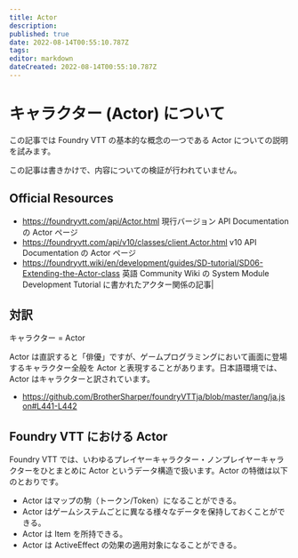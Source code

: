 ```yaml
---
title: Actor
description: 
published: true
date: 2022-08-14T00:55:10.787Z
tags: 
editor: markdown
dateCreated: 2022-08-14T00:55:10.787Z
---
```


# キャラクター (Actor) について

この記事では Foundry VTT の基本的な概念の一つである Actor についての説明を試みます。

この記事は書きかけで、内容についての検証が行われていません。

## Official Resources

- https://foundryvtt.com/api/Actor.html
現行バージョン API Documentation の Actor ページ
- https://foundryvtt.com/api/v10/classes/client.Actor.html
v10 API Documentation の Actor ページ
- https://foundryvtt.wiki/en/development/guides/SD-tutorial/SD06-Extending-the-Actor-class
英語 Community Wiki の System Module Development Tutorial に書かれたアクター関係の記事|

## 対訳

キャラクター = Actor

Actor は直訳すると「俳優」ですが、ゲームプログラミングにおいて画面に登場するキャラクター全般を Actor と表現することがあります。日本語環境では、Actor はキャラクターと訳されています。

- https://github.com/BrotherSharper/foundryVTTja/blob/master/lang/ja.json#L441-L442

## Foundry VTT における Actor

Foundry VTT では、いわゆるプレイヤーキャラクター・ノンプレイヤーキャラクターをひとまとめに Actor というデータ構造で扱います。Actor の特徴は以下のとおりです。

- Actor はマップの駒（トークン/Token）になることができる。
- Actor はゲームシステムごとに異なる様々なデータを保持しておくことができる。
- Actor は Item を所持できる。
- Actor は ActiveEffect の効果の適用対象になることができる。